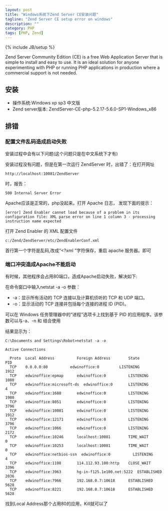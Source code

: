 ```yaml
---
layout: post
title: "Windows系统下Zend Server CE安装问题"
tagline: "Zend Server CE setup error on windows"
description: ""
category: PHP
tags: [PHP, Zend]
---
```

{% include JB/setup %}

Zend Server Community Edition (CE) is a free Web Application Server that is simple to install and easy to use. It is an ideal solution for anyone experimenting with PHP or running PHP applications in production where a commercial support is not needed.

## 安装

* 操作系统:Windows xp sp3 中文版
* Zend server版本: ZendServer-CE-php-5.2.17-5.6.0-SP1-Windows_x86



## 排错

### 配置文件乱码造成启动失败

安装过程中会有以下问题(这个问题只是在中文系统下才有)

安装过程没有问题，但是在第一次运行 ZendServer 时，出错了：在打开网址 

	http://localhost:10081/ZendServer

 时，报告：

	500 Internal Server Error

Apache应该是正常的，php没起来。打开 Apache 日志， 发现下面的提示：

	[error] Zend Enabler cannot load because of a problem in its configuration file: XML parse error on line 1 column 3 - processing instruction name expected
 
打开 Zend Enabler 的 XML 配置文件 

	c:/Zend/ZendServer/etc/ZendEnablerConf.xml

首行第一个字符是乱码,改成“<?xml ”字符保存，重启 apache 服务器。即可

### 端口冲突造成Apache不能启动

有时候，其他程序会占用80端口，造成Apache启动失败，解决如下:

在命令窗口中输入netstat -a -o 参数：
* -a：显示所有活动的 TCP 连接以及计算机侦听的 TCP 和 UDP 端口。
* -o：显示活动的 TCP 连接并包括每个连接的进程 ID (PID)。

可以在 Windows 任务管理器中的“进程”选项卡上找到基于 PID 的应用程序。该参数可以与-a、-n 和   结合使用

结果显示为：


	C:\Documents and Settings\Robot>netstat -a -o

	Active Connections

	  Proto  Local Address          Foreign Address        State           PID
	  TCP    0.0.0.0:80      	 edwinoffice:0         LISTENING       1912
	  TCP    edwinoffice:epmap      edwinoffice:0          LISTENING       1080
	  TCP    edwinoffice:microsoft-ds  edwinoffice:0       LISTENING       4
	  TCP    edwinoffice:1688       edwinoffice:0          LISTENING       1980
	  TCP    edwinoffice:8051       edwinoffice:0          LISTENING       3796
	  TCP    edwinoffice:10081      edwinoffice:0          LISTENING       1912
	  TCP    edwinoffice:12171      edwinoffice:0          LISTENING       3796
	  TCP    edwinoffice:1066       edwinoffice:0          LISTENING       2172
	  TCP    edwinoffice:10246      localhost:10081        TIME_WAIT       0
	  TCP    edwinoffice:10253      localhost:10081        TIME_WAIT       0
	  TCP    edwinoffice:netbios-ssn  edwinoffice:0          LISTENING       4
	  TCP    edwinoffice:1108       114.112.93.100:http    CLOSE_WAIT      3396
	  TCP    edwinoffice:3963       hg-in-f125.1e100.net:5222  ESTABLISHED     2036
	  TCP    edwinoffice:7966       192.168.0.7:10618      ESTABLISHED     5628
	  TCP    edwinoffice:8221       192.168.0.7:10618      ESTABLISHED     5628

找到Local Address那个占用80的应用，Kill就可以了
